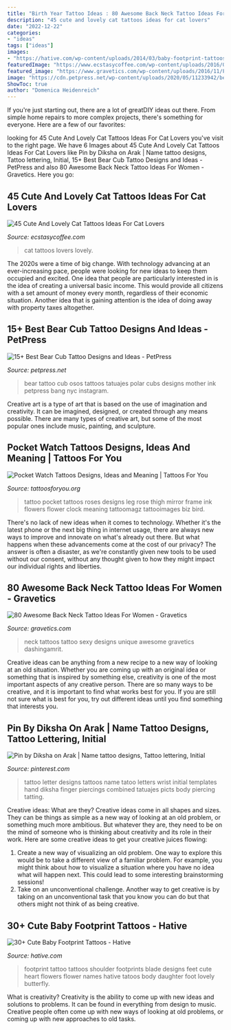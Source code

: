 ```yaml
---
title: "Birth Year Tattoo Ideas : 80 Awesome Back Neck Tattoo Ideas For Women"
description: "45 cute and lovely cat tattoos ideas for cat lovers"
date: "2022-12-22"
categories:
- "ideas"
tags: ["ideas"]
images:
- "https://hative.com/wp-content/uploads/2014/03/baby-footprint-tattoos/9-footprints-flowers-shoulder-blade.jpg"
featuredImage: "https://www.ecstasycoffee.com/wp-content/uploads/2016/09/Tiny-little-sneaking-kitty-on-ear..jpg"
featured_image: "https://www.gravetics.com/wp-content/uploads/2016/11/Font-Tattoo-on-neck.jpg"
image: "https://cdn.petpress.net/wp-content/uploads/2020/05/11233942/bear-cub-tattoo-family.jpg"
ShowToc: true
author: "Domenica Heidenreich"
---
```



If you're just starting out, there are a lot of greatDIY ideas out there. From simple home repairs to more complex projects, there's something for everyone. Here are a few of our favorites: 

	

		
looking for 45 Cute And Lovely Cat Tattoos Ideas For Cat Lovers you've visit to the right page. We have 6 Images about 45 Cute And Lovely Cat Tattoos Ideas For Cat Lovers like Pin by Diksha on Arak | Name tattoo designs, Tattoo lettering, Initial, 15+ Best Bear Cub Tattoo Designs and Ideas - PetPress and also 80 Awesome Back Neck Tattoo Ideas For Women - Gravetics. Here you go:
		
    
## 45 Cute And Lovely Cat Tattoos Ideas For Cat Lovers

<img loading=lazy src="https://www.ecstasycoffee.com/wp-content/uploads/2016/09/Tiny-little-sneaking-kitty-on-ear..jpg" onerror="this.onerror=null;this.src='https://tse2.mm.bing.net/th?id=OIP.iBOVDixqxtxBwWSUmdX9BgHaKD&amp;pid=15.1';" alt="45 Cute And Lovely Cat Tattoos Ideas For Cat Lovers">

_Source: ecstasycoffee.com_

>cat tattoos lovers lovely. 

	

The 2020s were a time of big change. With technology advancing at an ever-increasing pace, people were looking for new ideas to keep them occupied and excited. One idea that people are particularly interested in is the idea of creating a universal basic income. This would provide all citizens with a set amount of money every month, regardless of their economic situation. Another idea that is gaining attention is the idea of doing away with property taxes altogether.

    
## 15+ Best Bear Cub Tattoo Designs And Ideas - PetPress

<img loading=lazy src="https://cdn.petpress.net/wp-content/uploads/2020/05/11233942/bear-cub-tattoo-family.jpg" onerror="this.onerror=null;this.src='https://tse2.mm.bing.net/th?id=OIP.3AQ3ct19EYCJHMBUNCY7CgHaFQ&amp;pid=15.1';" alt="15+ Best Bear Cub Tattoo Designs and Ideas - PetPress">

_Source: petpress.net_

>bear tattoo cub osos tattoos tatuajes polar cubs designs mother ink petpress bang nyc instagram. 

	

Creative art is a type of art that is based on the use of imagination and creativity. It can be imagined, designed, or created through any means possible. There are many types of creative art, but some of the most popular ones include music, painting, and sculpture.

    
## Pocket Watch Tattoos Designs, Ideas And Meaning | Tattoos For You

<img loading=lazy src="https://www.tattoosforyou.org/wp-content/uploads/2013/11/Pictures-of-Pocket-Watch-Tattoo.jpg" onerror="this.onerror=null;this.src='https://tse2.mm.bing.net/th?id=OIP.vljp6uBMUg5UMYclP-wcegHaLH&amp;pid=15.1';" alt="Pocket Watch Tattoos Designs, Ideas and Meaning | Tattoos For You">

_Source: tattoosforyou.org_

>tattoo pocket tattoos roses designs leg rose thigh mirror frame ink flowers flower clock meaning tattoomagz tattooimages biz bird. 

	

There's no lack of new ideas when it comes to technology. Whether it's the latest phone or the next big thing in internet usage, there are always new ways to improve and innovate on what's already out there. But what happens when these advancements come at the cost of our privacy? The answer is often a disaster, as we're constantly given new tools to be used without our consent, without any thought given to how they might impact our individual rights and liberties.

    
## 80 Awesome Back Neck Tattoo Ideas For Women - Gravetics

<img loading=lazy src="https://www.gravetics.com/wp-content/uploads/2016/11/Font-Tattoo-on-neck.jpg" onerror="this.onerror=null;this.src='https://tse3.mm.bing.net/th?id=OIP.gjuXliGaqgEb4NMZhWM0GAHaLl&amp;pid=15.1';" alt="80 Awesome Back Neck Tattoo Ideas For Women - Gravetics">

_Source: gravetics.com_

>neck tattoos tattoo sexy designs unique awesome gravetics dashingamrit. 

	

Creative ideas can be anything from a new recipe to a new way of looking at an old situation. Whether you are coming up with an original idea or something that is inspired by something else, creativity is one of the most important aspects of any creative person. There are so many ways to be creative, and it is important to find what works best for you. If you are still not sure what is best for you, try out different ideas until you find something that interests you.

    
## Pin By Diksha On Arak | Name Tattoo Designs, Tattoo Lettering, Initial

<img loading=lazy src="https://i.pinimg.com/736x/47/44/cc/4744cc0926e12b47759e334ca85ad6a0--picts.jpg" onerror="this.onerror=null;this.src='https://tse4.mm.bing.net/th?id=OIP.EAdrFkHB-qvKaPzwlvD-CAHaJ3&amp;pid=15.1';" alt="Pin by Diksha on Arak | Name tattoo designs, Tattoo lettering, Initial">

_Source: pinterest.com_

>tattoo letter designs tattoos name tatoo letters wrist initial templates hand diksha finger piercings combined tatuajes picts body piercing tatting. 

	

Creative ideas: What are they?
Creative ideas come in all shapes and sizes. They can be things as simple as a new way of looking at an old problem, or something much more ambitious. But whatever they are, they need to be on the mind of someone who is thinking about creativity and its role in their work. Here are some creative ideas to get your creative juices flowing: 
1) Create a new way of visualizing an old problem. One way to explore this would be to take a different view of a familiar problem. For example, you might think about how to visualize a situation where you have no idea what will happen next. This could lead to some interesting brainstorming sessions! 
2) Take on an unconventional challenge. Another way to get creative is by taking on an unconventional task that you know you can do but that others might not think of as being creative.

    
## 30+ Cute Baby Footprint Tattoos - Hative

<img loading=lazy src="https://hative.com/wp-content/uploads/2014/03/baby-footprint-tattoos/9-footprints-flowers-shoulder-blade.jpg" onerror="this.onerror=null;this.src='https://tse4.mm.bing.net/th?id=OIP.naw7JaeG1ei40Q_fzZszawHaGO&amp;pid=15.1';" alt="30+ Cute Baby Footprint Tattoos - Hative">

_Source: hative.com_

>footprint tattoo tattoos shoulder footprints blade designs feet cute heart flowers flower names hative tatoos body daughter foot lovely butterfly. 

	

What is creativity?
Creativity is the ability to come up with new ideas and solutions to problems. It can be found in everything from design to music. Creative people often come up with new ways of looking at old problems, or coming up with new approaches to old tasks.

